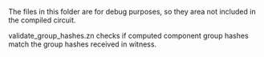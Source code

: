 The files in this folder are for debug purposes, so they area not included in the compiled circuit.

validate_group_hashes.zn checks if computed component group hashes match the group hashes received 
in witness. 